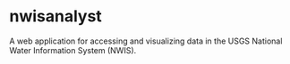 nwisanalyst
===========

A web application for accessing and visualizing data in the USGS National Water Information System (NWIS).
